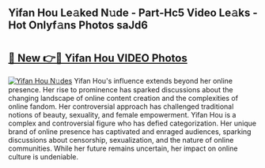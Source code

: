 ## Yifan Hou Le𝚊ked N𝚞de - Part-Hc5 Video Le𝚊ks - Hot Onlyf𝚊ns Photos saJd6

# <h2><a href="http://ac20890.deff.icu/?id=Yifan+Hou">🔗 New 👉🔴 Yifan Hou VIDEO Photos</a></h2>

[![Yifan Hou N𝚞des](https://i.imgur.com/rIISA9y.gif)](http://ac20890.deff.icu/?id=Yifan+Hou)
Yifan Hou's influence extends beyond her online presence. Her rise to prominence has sparked discussions about the changing landscape of online content creation and the complexities of online fandom. Her controversial approach has challenged traditional notions of beauty, sexuality, and female empowerment. Yifan Hou is a complex and controversial figure who has defied categorization. Her unique brand of online presence has captivated and enraged audiences, sparking discussions about censorship, sexualization, and the nature of online communities. While her future remains uncertain, her impact on online culture is undeniable.

